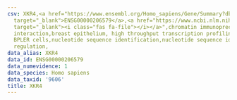 ```yaml
---
csv: XKR4,<a href="https://www.ensembl.org/Homo_sapiens/Gene/Summary?db=core;g=ENSG00000206579"
  target="_blank">ENSG00000206579</a>,<a href="https://www.ncbi.nlm.nih.gov/pubmed/22863008"
  target="_blank"><i class="fas fa-file"></i></a>",chromatin immunoprecipitation assay,direct
  interaction,breast epithelium, high throughput transcription profiling by microarray,
  BPLER cells,nucleotide sequence identification,nucleotide sequence identification,transcriptional
  regulation,
data_alias: XKR4
data_id: ENSG00000206579
data_numevidence: 1
data_species: Homo sapiens
data_taxid: '9606'
title: XKR4
---
```

